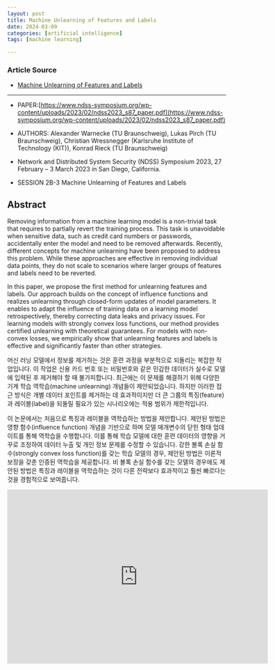 ```yaml
---
layout: post
title: Machine Unlearning of Features and Labels
date: 2024-03-09
categories: [artificial intelligence]
tags: [machine learning]

---
```


### Article Source


* [Machine Unlearning of Features and Labels](https://www.youtube.com/watch?v=TA234TRt8Cg)

---


* PAPER:[https://www.ndss-symposium.org/wp-content/uploads/2023/02/ndss2023_s87_paper.pdf](https://www.ndss-symposium.org/wp-content/uploads/2023/02/ndss2023_s87_paper.pdf)
* AUTHORS: Alexander Warnecke (TU Braunschweig), Lukas Pirch (TU Braunschweig), Christian Wressnegger (Karlsruhe Institute of Technology (KIT)), Konrad Rieck (TU Braunschweig)

* Network and Distributed System Security (NDSS) Symposium 2023, 27 February – 3 March 2023 in San Diego, California.   
* SESSION 2B-3 Machine Unlearning of Features and Labels


## Abstract

Removing information from a machine learning model is a non-trivial task that requires to partially revert the training process. This task is unavoidable when sensitive data, such as credit card numbers or passwords, accidentally enter the model and need to be removed afterwards. Recently, different concepts for machine unlearning have been proposed to address this problem. While these approaches are effective in removing individual data points, they do not scale to scenarios where larger groups of features and labels need to be reverted.

In this paper, we propose the first method for unlearning features and labels. Our approach builds on the concept of influence functions and realizes unlearning through closed-form updates of model parameters. It enables to adapt the influence of training data on a learning model retrospectively, thereby correcting data leaks and privacy issues. For learning models with strongly convex loss functions, our method provides certified unlearning with theoretical guarantees. For models with non-convex losses, we empirically show that unlearning features and labels is effective and significantly faster than other strategies.


머신 러닝 모델에서 정보를 제거하는 것은 훈련 과정을 부분적으로 되돌리는 복잡한 작업입니다. 이 작업은 신용 카드 번호 또는 비밀번호와 같은 민감한 데이터가 실수로 모델에 입력된 후 제거해야 할 때 불가피합니다. 최근에는 이 문제를 해결하기 위해 다양한 기계 학습 역학습(machine unlearning) 개념들이 제안되었습니다. 하지만 이러한 접근 방식은 개별 데이터 포인트를 제거하는 데 효과적이지만 더 큰 그룹의 특징(feature)과 레이블(label)을 되돌릴 필요가 있는 시나리오에는 적용 범위가 제한적입니다.

이 논문에서는 처음으로 특징과 레이블을 역학습하는 방법을 제안합니다. 제안된 방법은 영향 함수(influence function) 개념을 기반으로 하며 모델 매개변수의 닫힌 형태 업데이트를 통해 역학습을 수행합니다. 이를 통해 학습 모델에 대한 훈련 데이터의 영향을 거꾸로 조정하여 데이터 누출 및 개인 정보 문제를 수정할 수 있습니다. 강한 볼록 손실 함수(strongly convex loss function)를 갖는 학습 모델의 경우, 제안된 방법은 이론적 보장을 갖춘 인증된 역학습을 제공합니다. 비 볼록 손실 함수를 갖는 모델의 경우에도 제안된 방법은 특징과 레이블을 역학습하는 것이 다른 전략보다 효과적이고 훨씬 빠르다는 것을 경험적으로 보여줍니다.

<iframe width="600" height="400" src="https://www.youtube.com/embed/TA234TRt8Cg?si=p79O4cboUK_Bz09t" title="YouTube video player" frameborder="0" allow="accelerometer; autoplay; clipboard-write; encrypted-media; gyroscope; picture-in-picture; web-share" allowfullscreen></iframe>